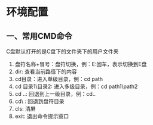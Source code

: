 # 环境配置

## 一、常用CMD命令
C盘默认打开的是C盘下的文件夹下的用户文件夹
1. 盘符名称+冒号：盘符切换，例：E:回车，表示切换到E盘
2. dir: 查看当前路径下的内容
3. cd目录：进入单级目录，例：cd path
4. cd 目录1\目录2: 进入多级目录，例：cd path1\path2
5. cd ..: 回退到上一级目录，例：cd..
6. cd\ : 回退到盘符目录
7. cls: 清屏
8. exit: 退出命令提示窗口
